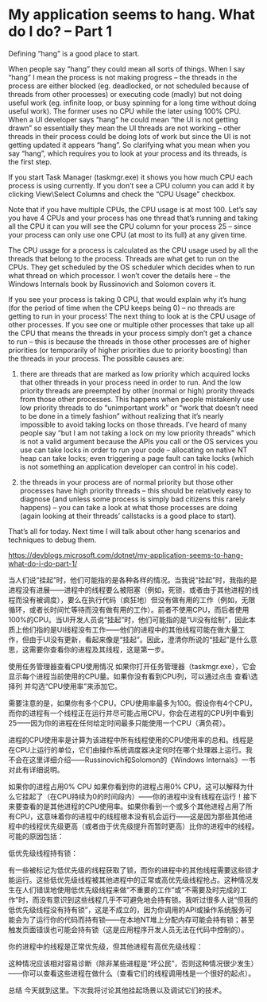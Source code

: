<h1>My application seems to hang. What do I do? – Part 1</h1>

Defining “hang” is a good place to start.

When people say “hang” they could mean all sorts of things. When I say “hang” I mean the process is not making progress – the threads in the process are either blocked (eg. deadlocked, or not scheduled because of threads from other processes) or executing code (madly) but not doing useful work (eg. infinite loop, or busy spinning for a long time without doing useful work). The former uses no CPU while the later using 100% CPU. When a UI developer says “hang” he could mean “the UI is not getting drawn” so essentially they mean the UI threads are not working – other threads in their process could be doing lots of work but since the UI is not getting updated it appears “hang”. So clarifying what you mean when you say “hang”, which requires you to look at your process and its threads, is the first step.

 

If you start Task Manager (taskmgr.exe) it shows you how much CPU each process is using currently. If you don’t see a CPU column you can add it by clicking View\Select Columns and check the “CPU Usage” checkbox.

 

Note that if you have multiple CPUs, the CPU usage is at most 100. Let’s say you have 4 CPUs and your process has one thread that’s running and taking all the CPU it can you will see the CPU column for your process 25 – since your process can only use one CPU (at most to its full) at any given time.

 

The CPU usage for a process is calculated as the CPU usage used by all the threads that belong to the process. Threads are what get to run on the CPUs. They get scheduled by the OS scheduler which decides when to run what thread on which processor. I won’t cover the details here – the Windows Internals book by Russinovich and Solomon covers it.

 

If you see your process is taking 0 CPU, that would explain why it’s hung (for the period of time when the CPU keeps being 0) – no threads are getting to run in your process! The next thing to look at is the CPU usage of other processes. If you see one or multiple other processes that take up all the CPU that means the threads in your process simply don’t get a chance to run – this is because the threads in those other processes are of higher priorities (or temporarily of higher priorities due to priority boosting) than the threads in your process. The possible causes are:

 

1) there are threads that are marked as low priority which acquired locks that other threads in your process need in order to run. And the low priority threads are preempted by other (normal or high) prority threads from those other processes. This happens when people mistakenly use low priority threads to do “unimportant work” or “work that doesn’t need to be done in a timely fashion” without realizing that it’s nearly impossible to avoid taking locks on those threads. I’ve heard of many people say “but I am not taking a lock on my low priority threads” which is not a valid argument because the APIs you call or the OS services you use can take locks in order to run your code – allocating on native NT heap can take locks; even triggering a page fault can take locks (which is not something an application developer can control in his code).

 

2) the threads in your process are of normal priority but those other processes have high priority threads – this should be relatively easy to diagnose (and unless some process is simply bad citizens this rarely happens) – you can take a look at what those processes are doing (again looking at their threads’ callstacks is a good place to start).

 

That’s all for today. Next time I will talk about other hang scenarios and techniques to debug them.

https://devblogs.microsoft.com/dotnet/my-application-seems-to-hang-what-do-i-do-part-1/

当人们说“挂起”时，他们可能指的是各种各样的情况。当我说“挂起”时，我指的是进程没有进展——进程中的线程要么被阻塞（例如，死锁，或者由于其他进程的线程而没有被调度），要么在执行代码（疯狂地）但没有做有用的工作（例如，无限循环，或者长时间忙等待而没有做有用的工作）。前者不使用CPU，而后者使用100%的CPU。当UI开发人员说“挂起”时，他们可能指的是“UI没有绘制”，因此本质上他们指的是UI线程没有工作——他们的进程中的其他线程可能在做大量工作，但由于UI没有更新，看起来像是“挂起”。因此，澄清你所说的“挂起”是什么意思，这需要你查看你的进程及其线程，这是第一步。

使用任务管理器查看CPU使用情况
如果你打开任务管理器（taskmgr.exe），它会显示每个进程当前使用的CPU量。如果你没有看到CPU列，可以通过点击 查看\选择列 并勾选“CPU使用率”来添加它。

需要注意的是，如果你有多个CPU，CPU使用率最多为100。假设你有4个CPU，而你的进程有一个线程正在运行并尽可能占用CPU，你会在进程的CPU列中看到25——因为你的进程在任何给定时间最多只能使用一个CPU（满负荷）。

进程的CPU使用率是计算为该进程中所有线程使用的CPU使用率的总和。线程是在CPU上运行的单位，它们由操作系统调度器决定何时在哪个处理器上运行。我不会在这里详细介绍——Russinovich和Solomon的《Windows Internals》一书对此有详细说明。

如果你的进程占用0% CPU
如果你看到你的进程占用0% CPU，这可以解释为什么它挂起了（在CPU持续为0的时间段内）——你的进程中没有线程在运行！接下来要查看的是其他进程的CPU使用率。如果你看到一个或多个其他进程占用了所有CPU，这意味着你的进程中的线程根本没有机会运行——这是因为那些其他进程中的线程优先级更高（或者由于优先级提升而暂时更高）比你的进程中的线程。可能的原因包括：

低优先级线程持有锁：

有一些被标记为低优先级的线程获取了锁，而你的进程中的其他线程需要这些锁才能运行。这些低优先级线程被其他进程中的正常或高优先级线程抢占。这种情况发生在人们错误地使用低优先级线程来做“不重要的工作”或“不需要及时完成的工作”时，而没有意识到这些线程几乎不可避免地会持有锁。我听过很多人说“但我的低优先级线程没有持有锁”，这是不成立的，因为你调用的API或操作系统服务可能会为了运行你的代码而持有锁——在本地NT堆上分配内存可能会持有锁；甚至触发页面错误也可能会持有锁（这是应用程序开发人员无法在代码中控制的）。

你的进程中的线程是正常优先级，但其他进程有高优先级线程：

这种情况应该相对容易诊断（除非某些进程是“坏公民”，否则这种情况很少发生）——你可以查看这些进程在做什么（查看它们的线程调用栈是一个很好的起点）。

总结
今天就到这里。下次我将讨论其他挂起场景以及调试它们的技术。